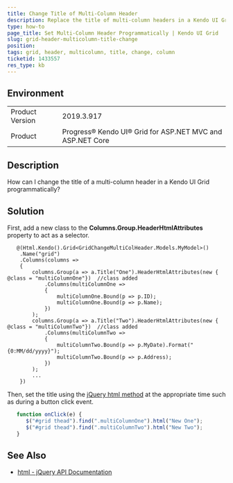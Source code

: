 ```yaml
---
title: Change Title of Multi-Column Header
description: Replace the title of multi-column headers in a Kendo UI Grid
type: how-to
page_title: Set Multi-Column Header Programmatically | Kendo UI Grid
slug: grid-header-multicolumn-title-change
position: 
tags: grid, header, multicolumn, title, change, column
ticketid: 1433557
res_type: kb
---
```


## Environment
<table>
	<tbody>
		<tr>
			<td>Product Version</td>
			<td>2019.3.917</td>
		</tr>
		<tr>
			<td>Product</td>
			<td>Progress® Kendo UI® Grid for ASP.NET MVC and ASP.NET Core</td>
		</tr>
	</tbody>
</table>


## Description
How can I change the title of a multi-column header in a Kendo UI Grid programmatically?

## Solution
First, add a new class to the **Columns.Group.HeaderHtmlAttributes** property to act as a selector.

```razor
   @(Html.Kendo().Grid<GridChangeMultiColHeader.Models.MyModel>()
    .Name("grid")
    .Columns(columns =>
    {
        columns.Group(a => a.Title("One").HeaderHtmlAttributes(new { @class = "multiColumnOne"})  //class added
            .Columns(multiColumnOne =>
            {
                multiColumnOne.Bound(p => p.ID);
                multiColumnOne.Bound(p => p.Name);
            })
        );
        columns.Group(a => a.Title("Two").HeaderHtmlAttributes(new { @class = "multiColumnTwo"})  //class added
            .Columns(multiColumnTwo =>
            {
                multiColumnTwo.Bound(p => p.MyDate).Format("{0:MM/dd/yyyy}");
                multiColumnTwo.Bound(p => p.Address);
            })
        );
        ...
    })
```

Then, set the title using the [jQuery html method](https://api.jquery.com/html/) at the appropriate time such as during a button click event.

```javascript
   function onClick(e) {
      $("#grid thead").find(".multiColumnOne").html("New One");
      $("#grid thead").find(".multiColumnTwo").html("New Two");
   }
```

## See Also
* [html - jQuery API Documentation](https://api.jquery.com/html/)
